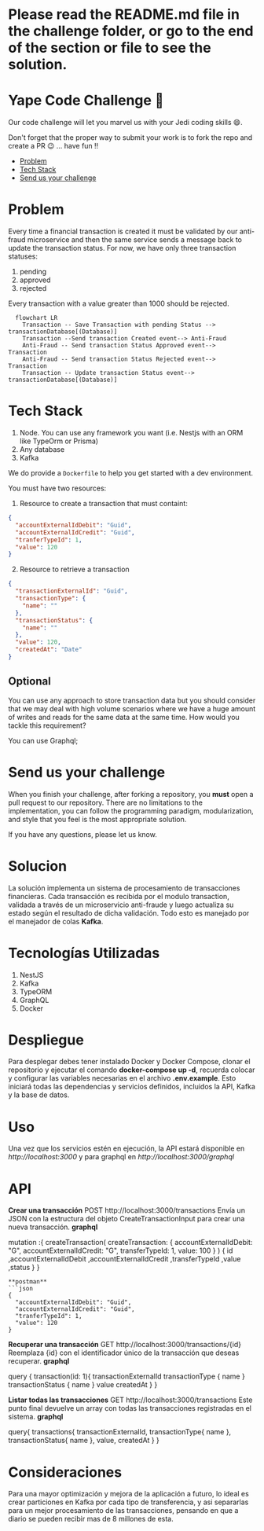 # Please read the README.md file in the challenge folder, or go to the end of the section or file to see the solution.
# Yape Code Challenge :rocket:

Our code challenge will let you marvel us with your Jedi coding skills :smile:. 

Don't forget that the proper way to submit your work is to fork the repo and create a PR :wink: ... have fun !!

- [Problem](#problem)
- [Tech Stack](#tech_stack)
- [Send us your challenge](#send_us_your_challenge)

# Problem

Every time a financial transaction is created it must be validated by our anti-fraud microservice and then the same service sends a message back to update the transaction status.
For now, we have only three transaction statuses:

<ol>
  <li>pending</li>
  <li>approved</li>
  <li>rejected</li>  
</ol>

Every transaction with a value greater than 1000 should be rejected.

```mermaid
  flowchart LR
    Transaction -- Save Transaction with pending Status --> transactionDatabase[(Database)]
    Transaction --Send transaction Created event--> Anti-Fraud
    Anti-Fraud -- Send transaction Status Approved event--> Transaction
    Anti-Fraud -- Send transaction Status Rejected event--> Transaction
    Transaction -- Update transaction Status event--> transactionDatabase[(Database)]
```

# Tech Stack

<ol>
  <li>Node. You can use any framework you want (i.e. Nestjs with an ORM like TypeOrm or Prisma) </li>
  <li>Any database</li>
  <li>Kafka</li>    
</ol>

We do provide a `Dockerfile` to help you get started with a dev environment.

You must have two resources:

1. Resource to create a transaction that must containt:

```json
{
  "accountExternalIdDebit": "Guid",
  "accountExternalIdCredit": "Guid",
  "tranferTypeId": 1,
  "value": 120
}
```

2. Resource to retrieve a transaction

```json
{
  "transactionExternalId": "Guid",
  "transactionType": {
    "name": ""
  },
  "transactionStatus": {
    "name": ""
  },
  "value": 120,
  "createdAt": "Date"
}
```

## Optional

You can use any approach to store transaction data but you should consider that we may deal with high volume scenarios where we have a huge amount of writes and reads for the same data at the same time. How would you tackle this requirement?

You can use Graphql;

# Send us your challenge

When you finish your challenge, after forking a repository, you **must** open a pull request to our repository. There are no limitations to the implementation, you can follow the programming paradigm, modularization, and style that you feel is the most appropriate solution.

If you have any questions, please let us know.

# Solucion

La solución implementa un sistema de procesamiento de transacciones financieras. Cada transacción es recibida por el modulo transaction, validada a través de un microservicio anti-fraude y luego actualiza su estado según el resultado de dicha validación. Todo esto es manejado por el manejador de colas **Kafka**.

# Tecnologías Utilizadas

<ol>
  <li>NestJS</li>
  <li>Kafka</li>
  <li>TypeORM</li>
  <li>GraphQL</li>
  <li>Docker</li>
</ol>

# Despliegue

Para desplegar debes tener instalado Docker y Docker Compose, clonar el repositorio y ejecutar el comando **docker-compose up -d**, recuerda colocar y configurar las variables necesarias en el archivo **.env.example**.
Esto iniciará todas las dependencias y servicios definidos, incluidos la API, Kafka y la base de datos. 

# Uso

Una vez que los servicios estén en ejecución, la API estará disponible en *http://localhost:3000* y para graphql en *http://localhost:3000/graphql*

# API 

**Crear una transacción**
POST http://localhost:3000/transactions Envía un JSON con la estructura del objeto CreateTransactionInput para crear una nueva transacción.
**graphql**

  mutation :{
  createTransaction(
    createTransaction: {
      accountExternalIdDebit: "G",
      accountExternalIdCredit: "G",
      transferTypeId: 1,
      value: 100
    }
  ) {
    id
    ,accountExternalIdDebit
    ,accountExternalIdCredit
    ,transferTypeId
    ,value
    ,status
  }
}


```
**postman**
```json
{
  "accountExternalIdDebit": "Guid",
  "accountExternalIdCredit": "Guid",
  "tranferTypeId": 1,
  "value": 120
}
```

**Recuperar una transacción**
GET http://localhost:3000/transactions/{id} Reemplaza {id} con el identificador único de la transacción que deseas recuperar.
**graphql**

query {
  transaction(id: 1){
transactionExternalId
    transactionType {
      name
    }
    transactionStatus {
      name
    }
    value
    createdAt
  }
}


**Listar todas las transacciones**
GET http://localhost:3000/transactions Este punto final devuelve un array con todas las transacciones registradas en el sistema.
**graphql**

query{
  transactions{
    transactionExternalId,
    transactionType{
      name
    },
    transactionStatus{
      name
    },
    value,
    createdAt
  }
}


# Consideraciones

Para una mayor optimización y mejora de la aplicación a futuro, lo ideal es crear particiones en Kafka por cada tipo de transferencia, y asi separarlas para un mejor procesamiento de las transacciones, pensando en que a diario se pueden recibir mas de 8 millones de esta.